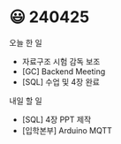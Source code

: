# 😃 240425

오늘 한 일

* 자료구조 시험 감독 보조
* \[GC] Backend Meeting
* \[SQL] 수업 및 4장 완료

내일 할 일

* \[SQL] 4장 PPT 제작
* \[입학본부] Arduino MQTT
